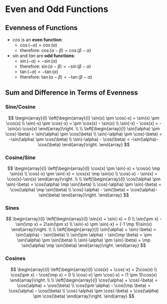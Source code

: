 # Even and Odd Functions

## Evenness of Functions

 - $cos$ is an **even function**:
   - $\cos(-\alpha) = \cos(\alpha)$
   - therefore: $\cos(\alpha-\beta) = \cos(\beta-\alpha)$
- $sin$ and $tan$ are **odd functions**:
  - $\sin(-\alpha) = -\sin(\alpha)$
  - therefore: $\sin(\alpha-\beta) = -\sin(\beta-\alpha)$
  - $\tan(-\alpha) = -\tan(\alpha)$
  - therefore: $\tan(\alpha-\beta) = -\tan(\beta-\alpha)$

## Sum and Difference in Terms of Evenness

### Sine/Cosine

$$
\begin{array}{l}
\left[\begin{array}{l}
\sin(x) \pm \cos(-x) = \sin(x) \pm \cos(x)
\\
\sin(-x) \pm \cos(-x) = \pm \cos(x) - \sin(x)
\\
\sin(-x) - \cos(x) = -\sin(x)-\cos(x)
\end{array}\right.
\\
\\
\left[\begin{array}{l}
\sin(\alpha) \pm \cos(-\beta) = \sin(\alpha) \pm \cos(\beta)
\\
\sin(-\alpha) \pm \cos(-\beta) = -\sin(\alpha) \pm \cos(\beta)
\\
\sin(-\alpha) - \cos(\beta) = -\sin(\alpha)-\cos(\beta)
\end{array}\right.
\end{array}
$$

### Cosine/Sine

$$
\begin{array}{l}
\left[\begin{array}{l}
\cos(x) \pm \sin(-x) = \cos(x) \mp \sin(x)
\\
\cos(-x) \pm \sin(-x) = \cos(x) \mp \sin(x)
\\
\cos(-x) - \sin(x) = \cos(x)-\sin(x)
\end{array}\right.
\\
\\
\left[\begin{array}{l}
\cos(\alpha) \pm \sin(-\beta) = \cos(\alpha) \mp \sin(\beta)
\\
\cos(-\alpha) \pm \sin(-\beta) = \cos(\alpha) \mp \sin(\beta)
\\
\cos(-\alpha) - \sin(\beta) = \cos(\alpha)-\sin(\beta)
\end{array}\right.
\end{array}
$$

### Sines

$$
\begin{array}{l}
\left[\begin{array}{l}
\sin(x) + \sin(-x) = 0
\\
\sin(\pm x) - \sin(\mp x) = 2\sin(\pm x)
\\
\sin(-x) \pm \sin(-x) = (-1 \mp 1)\sin(x)
\end{array}\right.
\\
\\
\left[\begin{array}{l}
\sin(\alpha) + \sin(-\beta) = \sin(\alpha) - \sin(\beta)
\\
\sin(\pm \alpha) - \sin(\mp \beta) = \pm \sin(\alpha) \pm \sin(\beta)
\\
\sin(-\alpha) \pm \sin(-\beta) = \mp \sin(\alpha) \mp \sin(\beta)
\end{array}\right.
\end{array}
$$

### Cosines

$$
\begin{array}{l}
\left[\begin{array}{l}
\cos(x) + \cos(-x) = 2\cos(x)
\\
\cos(\pm x) - \cos(\mp x) = 0
\\
\cos(-x) \pm \cos(-x) = (1 \pm 1)\cos(x)
\end{array}\right.
\\
\\
\left[\begin{array}{l}
\cos(\alpha) + \cos(-\beta) = \cos(\alpha) + \cos(\beta)
\\
\cos(\pm \alpha) - \cos(\mp \beta) = \cos(\alpha) - \cos(\beta)
\\
\cos(-\alpha) \pm \cos(-\beta) = \cos(\alpha) \pm \cos(\beta)
\end{array}\right.
\end{array}
$$
